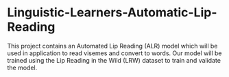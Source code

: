 # Linguistic-Learners-Automatic-Lip-Reading
This project contains an Automated Lip Reading (ALR) model which will be used in application to read visemes and convert to words. Our model will be trained using the Lip Reading in the Wild (LRW) dataset to train and validate the model.

